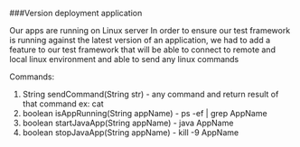 ###Version deployment application

Our apps are running on Linux server 
In order to ensure our test framework is running against the latest version of an application,
we had to add a feature to our test framework that will be able to connect to remote and local
linux environment and able to send any linux commands

Commands:
1. String sendCommand(String str) - any command and return result of that command ex: cat
2. boolean isAppRunning(String appName) - ps -ef | grep AppName
3. boolean startJavaApp(String appName) - java AppName
3. boolean stopJavaApp(String appName) - kill -9 AppName